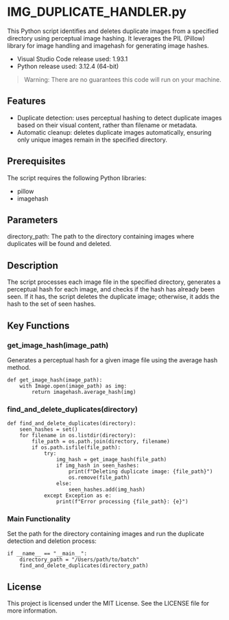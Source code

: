 # IMG_DUPLICATE_HANDLER.py
This Python script identifies and deletes duplicate images from a specified directory using perceptual image hashing. It leverages the PIL (Pillow) library for image handling and imagehash for generating image hashes.

- Visual Studio Code release used: 1.93.1
- Python release used: 3.12.4 (64-bit)
> Warning: There are no guarantees this code will run on your machine.

## Features
- Duplicate detection: uses perceptual hashing to detect duplicate images based on their visual content, rather than filename or metadata.
- Automatic cleanup: deletes duplicate images automatically, ensuring only unique images remain in the specified directory.

## Prerequisites
The script requires the following Python libraries:
- pillow
- imagehash
 
## Parameters
directory_path: The path to the directory containing images where duplicates will be found and deleted.

## Description
The script processes each image file in the specified directory, generates a perceptual hash for each image, and checks if the hash has already been seen. If it has, the script deletes the duplicate image; otherwise, it adds the hash to the set of seen hashes.

## Key Functions
### get_image_hash(image_path)
Generates a perceptual hash for a given image file using the average hash method.
```
def get_image_hash(image_path):
    with Image.open(image_path) as img:
        return imagehash.average_hash(img)
```
### find_and_delete_duplicates(directory)
```
def find_and_delete_duplicates(directory):
    seen_hashes = set()
    for filename in os.listdir(directory):
        file_path = os.path.join(directory, filename)
        if os.path.isfile(file_path):
            try:
                img_hash = get_image_hash(file_path)
                if img_hash in seen_hashes:
                    print(f"Deleting duplicate image: {file_path}")
                    os.remove(file_path)
                else:
                    seen_hashes.add(img_hash)
            except Exception as e:
                print(f"Error processing {file_path}: {e}")
```
### Main Functionality
Set the path for the directory containing images and run the duplicate detection and deletion process:
```
if __name__ == "__main__":
    directory_path = "/Users/path/to/batch"
    find_and_delete_duplicates(directory_path)
```
## License
This project is licensed under the MIT License. See the LICENSE file for more information.
